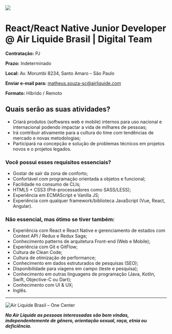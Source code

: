 ![](https://i.ibb.co/m8T361h/frontend-stack.jpg)

# React/React Native Junior Developer @ Air Liquide Brasil | Digital Team

**Contratação:** PJ

**Prazo:** Indeterminado

**Local:** Av. Morumbi 8234, Santo Amaro – São Paulo

**Enviar e-mail para:** matheus.souza-sc@airliquide.com

**Formato:** Híbrido / Remoto

## Quais serão as suas atividades?

- Criará produtos (softwares web e mobile) internos para uso nacional e internacional
  podendo impactar a vida de milhares de pessoas;
- Irá contribuir ativamente para a cultura do time com tendências de mercado e novas
  metodologias;
- Participará na concepção e solução de problemas técnicos em projetos novos e o projetos
  legados.

### **Você possui esses requisitos essenciais?**

- Gostar de sair da zona de conforto;
- Confortável com programação orientada a objetos e funcional;
- Facilidade no consumo de CLIs;
- HTML5 + CSS3 (Pré-processadores como SASS/LESS);
- Experiência em ECMAScript e Vanilla JS;
- Experiência com qualquer framework/biblioteca JavaScript (Vue, React, Angular).

### **Não essencial, mas ótimo se tiver também:**

- Experiência com React e React Native e gerenciamento de estados com Context API / Redux e Redux Saga;
- Conhecimento patterns de arquitetura Front-end (Web e Mobile);
- Experiência com Git e GitFlow;
- Cultura de Clean Code;
- Cultura de otimização de performance;
- Conhecimento em dados estruturados de pesquisas (SEO);
- Disponibilidade para viagens em campo (teste e pesquisa);
- Conhecimento em outras linguagens de programação (Java, Kotlin, Swift, Objective-C ou Dart);
- Conhecimento com UI & UX;
- Inglês.

---

<img src="https://i.ibb.co/K60cQCn/Group-1.png" alt="Air Liquide Brasil – One Center" border="0" />

_**Na Air Liquide as pessoas interessadas são bem vindas, independentemente de gênero, orientação sexual, raça, etnia ou deficiência.**_
